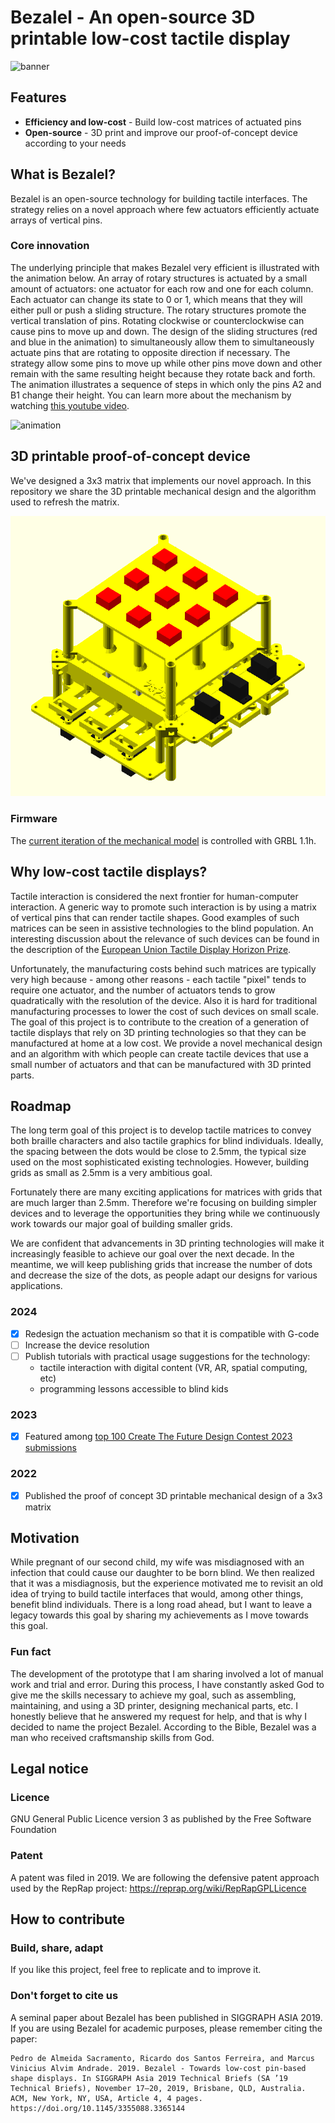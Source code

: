 # Bezalel - An open-source 3D printable low-cost tactile display
![banner](https://github.com/pedrosacramento/bezalel/assets/4267545/e9b6caae-70ff-406a-a193-aded1cbd300d)

## Features
* **Efficiency and low-cost** - Build low-cost matrices of actuated pins
* **Open-source** - 3D print and improve our proof-of-concept device according to your needs

## What is Bezalel?
Bezalel is an open-source technology for building tactile interfaces. The strategy relies on a novel approach where few actuators efficiently actuate arrays of vertical pins.

### Core innovation
The underlying principle that makes Bezalel very efficient is illustrated with the animation below.
An array of rotary structures is actuated by a small amount of actuators: one actuator for each row and one for each column.
Each actuator can change its state to 0 or 1, which means that they will either pull or push a sliding structure.
The rotary structures promote the vertical translation of pins. Rotating clockwise or counterclockwise can cause pins to move up and down.
The design of the sliding structures (red and blue in the animation) to simultaneously allow them to simultaneously actuate pins that are rotating to opposite direction if necessary.
The strategy allow some pins to move up while other pins move down and other remain with the same resulting height because they rotate back and forth.
The animation illustrates a sequence of steps in which only the pins A2 and B1 change their height.
You can learn more about the mechanism by watching [this youtube video](https://www.youtube.com/watch?v=fyhcJz_-Ox4).

![animation](https://github.com/pedrosacramento/bezalel/assets/4267545/dae95074-8e82-44ec-aaa2-dcfd4ef71c3e)

## 3D printable proof-of-concept device
We've designed a 3x3 matrix that implements our novel approach. In this repository we share the 3D printable mechanical design and the algorithm used to refresh the matrix.

![Animated 3x3 model](animated-model.gif)

### Firmware
The [current iteration of the mechanical model](https://www.youtube.com/shorts/GXPK05_UD4o) is controlled with GRBL 1.1h.

## Why low-cost tactile displays?
Tactile interaction is considered the next frontier for human-computer interaction. A generic way to promote such interaction is by using a matrix of vertical pins that can render tactile shapes. Good examples of such matrices can be seen in assistive technologies to the blind population. An interesting discussion about the relevance of such devices can be found in the description of the [European Union Tactile Display Horizon Prize](https://research-and-innovation.ec.europa.eu/funding/funding-opportunities/prizes/horizon-prizes/tactile-display_en). 

Unfortunately, the manufacturing costs behind such matrices are typically very high because - among other reasons - each tactile "pixel" tends to require one actuator, and the number of actuators tends to grow quadratically with the resolution of the device. Also it is hard for traditional manufacturing processes to lower the cost of such devices on small scale. The goal of this project is to contribute to the creation of a generation of tactile displays that rely on 3D printing technologies so that they can be manufactured at home at a low cost. We provide a novel mechanical design and an algorithm with which people can create tactile devices that use a small number of actuators and that can be manufactured with 3D printed parts.

## Roadmap
The long term goal of this project is to develop tactile matrices to convey both braille characters and also tactile graphics for blind individuals. Ideally, the spacing between the dots would be close to 2.5mm, the typical size used on the most sophisticated existing technologies. However, building grids as small as 2.5mm is a very ambitious goal.

Fortunately there are many exciting applications for matrices with grids that are much larger than 2.5mm. Therefore we're focusing on building simpler devices and to leverage the opportunities they bring while we continuously work towards our major goal of building smaller grids.

We are confident that advancements in 3D printing technologies will make it increasingly feasible to achieve our goal over the next decade. In the meantime, we will keep publishing grids that increase the number of dots and decrease the size of the dots, as people adapt our designs for various applications. 

### 2024
- [x] Redesign the actuation mechanism so that it is compatible with G-code
- [ ] Increase the device resolution
- [ ] Publish tutorials with practical usage suggestions for the technology:
  - tactile interaction with digital content (VR, AR, spatial computing, etc)
  - programming lessons accessible to blind kids

### 2023
- [x] Featured among [top 100 Create The Future Design Contest 2023 submissions](https://contest.techbriefs.com/2023/top-100)

### 2022
- [x] Published the proof of concept 3D printable mechanical design of a 3x3 matrix

## Motivation
While pregnant of our second child, my wife was misdiagnosed with an infection that could cause our daughter to be born blind.
We then realized that it was a misdiagnosis, but the experience motivated me to revisit an old idea of trying to build tactile interfaces that would, among other things, benefit blind individuals.
There is a long road ahead, but I want to leave a legacy towards this goal by sharing my achievements as I move towards this goal.

### Fun fact
The development of the prototype that I am sharing involved a lot of manual work and trial and error. During this process, I have constantly asked God to give me the skills necessary to achieve my goal, such as assembling, maintaining, and using a 3D printer, designing mechanical parts, etc. I honestly believe that he answered my request for help, and that is why I decided to name the project Bezalel. According to the Bible, Bezalel was a man who received craftsmanship skills from God.

## Legal notice
### Licence
GNU General Public Licence version 3 as published by the Free Software Foundation

### Patent
A patent was filed in 2019. We are following the defensive patent approach used by the RepRap project: https://reprap.org/wiki/RepRapGPLLicence

## How to contribute

### Build, share, adapt
If you like this project, feel free to replicate and to improve it.

### Don't forget to cite us
A seminal paper about Bezalel has been published in SIGGRAPH ASIA 2019.
If you are using Bezalel for academic purposes, please remember citing the paper:

```
Pedro de Almeida Sacramento, Ricardo dos Santos Ferreira, and Marcus Vinicius Alvim Andrade. 2019. Bezalel - Towards low-cost pin-based shape displays. In SIGGRAPH Asia 2019 Technical Briefs (SA ’19 Technical Briefs), November 17–20, 2019, Brisbane, QLD, Australia. ACM, New York, NY, USA, Article 4, 4 pages. https://doi.org/10.1145/3355088.3365144
```
